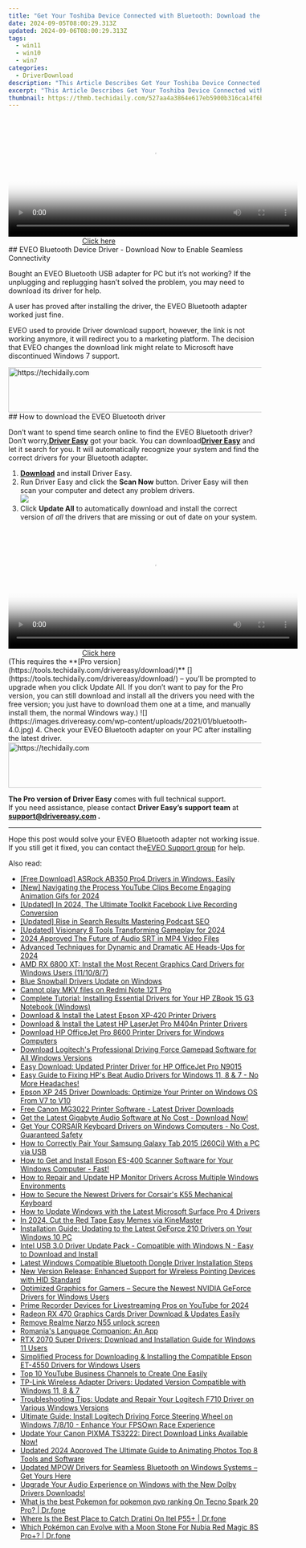 ```yaml
---
title: "Get Your Toshiba Device Connected with Bluetooth: Download the Right Driver"
date: 2024-09-05T08:00:29.313Z
updated: 2024-09-06T08:00:29.313Z
tags:
  - win11
  - win10
  - win7
categories:
  - DriverDownload
description: "This Article Describes Get Your Toshiba Device Connected with Bluetooth: Download the Right Driver"
excerpt: "This Article Describes Get Your Toshiba Device Connected with Bluetooth: Download the Right Driver"
thumbnail: https://thmb.techidaily.com/527aa4a3864e617eb5900b316ca14f6baa8ae1f4cbbc3b923f7a9d59fce31293.jpg
---
```


<!-- affiliate ads begin -->
<span id="1982462">
					<video width="576" height="240" style="cursor:pointer"
           poster="//a.impactradius-go.com/display-clicktoplayimage/1982462.png"
           onclick="if(!this.playClicked){this.play();this.setAttribute('controls',true);this.playClicked=true;}">
	   <source src="//a.impactradius-go.com/display-ad/22993-1982462">
	   <img src="//a.impactradius-go.com/display-clicktoplayimage/1982462.png" style="border: none; height: 100%; width: 100%; object-fit: contain">
	</video>
	<div style="width:360px;text-align:center"><a href="javascript:window.open(decodeURIComponent('https%3A%2F%2Fhomestyler.sjv.io%2Fc%2F5597632%2F1982462%2F22993'), '_blank');void(0);">Click here</a></div>
</span>
<img height="0" width="0" src="https://imp.pxf.io/i/5597632/1982462/22993" style="position:absolute;visibility:hidden;" border="0" />
<!-- affiliate ads end -->
## EVEO Bluetooth Device Driver - Download Now to Enable Seamless Connectivity

Bought an EVEO Bluetooth USB adapter for PC but it’s not working? If the unplugging and replugging hasn’t solved the problem, you may need to download its driver for help.

 A user has proved after installing the driver, the EVEO Bluetooth adapter worked just fine.

 EVEO used to provide Driver download support, however, the link is not working anymore, it will redirect you to a marketing platform. The decision that EVEO changes the download link might relate to Microsoft have discontinued Windows 7 support.

<!-- affiliate ads begin -->
<a href="https://aligracehair.sjv.io/c/5597632/1896510/19272" target="_top" id="1896510">
  <img src="//a.impactradius-go.com/display-ad/19272-1896510" border="0" alt="https://techidaily.com" width="728" height="90"/>
</a>
<img height="0" width="0" src="https://aligracehair.sjv.io/i/5597632/1896510/19272" style="position:absolute;visibility:hidden;" border="0" />
<!-- affiliate ads end -->
## How to download the EVEO Bluetooth driver

 Don’t want to spend time search online to find the EVEO Bluetooth driver? Don’t worry,[**Driver Easy**](https://tools.techidaily.com/drivereasy/download/) got your back. You can download[**Driver Easy**](https://tools.techidaily.com/drivereasy/download/) and let it search for you. It will automatically recognize your system and find the correct drivers for your Bluetooth adapter.

1. **[Download](https://tools.techidaily.com/drivereasy/download/)**  and install Driver Easy.
2. Run Driver Easy and click the **Scan Now** button. Driver Easy will then scan your computer and detect any problem drivers.  
![](https://images.drivereasy.com/wp-content/uploads/2020/08/Scan-now.jpg)
3. Click **Update All** to automatically download and install the correct version of _all_ the drivers that are missing or out of date on your system.  
<!-- affiliate ads begin -->
<span id="1982570">
					<video width="576" height="240" style="cursor:pointer"
           poster="//a.impactradius-go.com/display-clicktoplayimage/1982570.png"
           onclick="if(!this.playClicked){this.play();this.setAttribute('controls',true);this.playClicked=true;}">
	   <source src="//a.impactradius-go.com/display-ad/22993-1982570">
	   <img src="//a.impactradius-go.com/display-clicktoplayimage/1982570.png" style="border: none; height: 100%; width: 100%; object-fit: contain">
	</video>
	<div style="width:360px;text-align:center"><a href="javascript:window.open(decodeURIComponent('https%3A%2F%2Fhomestyler.sjv.io%2Fc%2F5597632%2F1982570%2F22993'), '_blank');void(0);">Click here</a></div>
</span>
<img height="0" width="0" src="https://imp.pxf.io/i/5597632/1982570/22993" style="position:absolute;visibility:hidden;" border="0" />
<!-- affiliate ads end -->
 (This requires the **[Pro version](https://tools.techidaily.com/drivereasy/download/)** [](https://tools.techidaily.com/drivereasy/download/) – you’ll be prompted to upgrade when you click Update All. If you don’t want to pay for the Pro version, you can still download and install all the drivers you need with the free version; you just have to download them one at a time, and manually install them, the normal Windows way.)  
![](https://images.drivereasy.com/wp-content/uploads/2021/01/bluetooth-4.0.jpg)
4. Check your EVEO Bluetooth adapter on your PC after installing the latest driver.
<!-- affiliate ads begin -->
<a href="https://aligracehair.sjv.io/c/5597632/2036486/19272" target="_top" id="2036486">
  <img src="//a.impactradius-go.com/display-ad/19272-2036486" border="0" alt="https://techidaily.com" width="728" height="90"/>
</a>
<img height="0" width="0" src="https://aligracehair.sjv.io/i/5597632/2036486/19272" style="position:absolute;visibility:hidden;" border="0" />
<!-- affiliate ads end -->

**The Pro version of Driver Easy** comes with full technical support.  
 If you need assistance, please contact **Driver Easy’s support team** at **[support@drivereasy.com](https://tools.techidaily.com/drivereasy/download/) .**

---

 Hope this post would solve your EVEO Bluetooth adapter not working issue. If you still get it fixed, you can contact the[EVEO Support group](https://eveo.tv/pages/support) for help.

<ins class="adsbygoogle"
     style="display:block"
     data-ad-format="autorelaxed"
     data-ad-client="ca-pub-7571918770474297"
     data-ad-slot="1223367746"></ins>



<ins class="adsbygoogle"
     style="display:block"
     data-ad-client="ca-pub-7571918770474297"
     data-ad-slot="8358498916"
     data-ad-format="auto"
     data-full-width-responsive="true"></ins>

<span class="atpl-alsoreadstyle">Also read:</span>
<div><ul>
<li><a href="https://win-amazing.techidaily.com/free-download-asrock-ab350-pro4-drivers-in-windows-easily/"><u>[Free Download] ASRock AB350 Pro4 Drivers in Windows. Easily</u></a></li>
<li><a href="https://youtube-web.techidaily.com/avigating-the-process-youtube-clips-become-engaging-animation-gifs-for-2024/"><u>[New] Navigating the Process  YouTube Clips Become Engaging Animation Gifs for 2024</u></a></li>
<li><a href="https://facebook-clips.techidaily.com/updated-in-2024-the-ultimate-toolkit-facebook-live-recording-conversion/"><u>[Updated] In 2024, The Ultimate Toolkit  Facebook Live Recording Conversion</u></a></li>
<li><a href="https://article-helps.techidaily.com/updated-rise-in-search-results-mastering-podcast-seo/"><u>[Updated] Rise in Search Results  Mastering Podcast SEO</u></a></li>
<li><a href="https://fox-glue.techidaily.com/updated-visionary-8-tools-transforming-gameplay-for-2024/"><u>[Updated] Visionary 8 Tools Transforming Gameplay for 2024</u></a></li>
<li><a href="https://fox-glue.techidaily.com/2024-approved-the-future-of-audio-srt-in-mp4-video-files/"><u>2024 Approved  The Future of Audio  SRT in MP4 Video Files</u></a></li>
<li><a href="https://extra-resources.techidaily.com/advanced-techniques-for-dynamic-and-dramatic-ae-heads-ups-for-2024/"><u>Advanced Techniques for Dynamic and Dramatic AE Heads-Ups for 2024</u></a></li>
<li><a href="https://win-amazing.techidaily.com/amd-rx-6800-xt-install-the-most-recent-graphics-card-drivers-for-windows-users-111087/"><u>AMD RX 6800 XT: Install the Most Recent Graphics Card Drivers for Windows Users (11/10/8/7)</u></a></li>
<li><a href="https://win-amazing.techidaily.com/blue-snowball-drivers-update-on-windows/"><u>Blue Snowball Drivers Update on Windows</u></a></li>
<li><a href="https://phone-solutions.techidaily.com/cannot-play-mkv-files-on-redmi-note-12t-pro-by-aiseesoft-video-converter-play-mkv-on-android/"><u>Cannot play MKV files on Redmi Note 12T Pro</u></a></li>
<li><a href="https://win-amazing.techidaily.com/complete-tutorial-installing-essential-drivers-for-your-hp-zbook-15-g3-notebook-windows/"><u>Complete Tutorial: Installing Essential Drivers for Your HP ZBook 15 G3 Notebook (Windows)</u></a></li>
<li><a href="https://win-amazing.techidaily.com/download-and-install-the-latest-epson-xp-420-printer-drivers/"><u>Download & Install the Latest Epson XP-420 Printer Drivers</u></a></li>
<li><a href="https://win-amazing.techidaily.com/1722963670668-download-and-install-the-latest-hp-laserjet-pro-m404n-printer-drivers/"><u>Download & Install the Latest HP LaserJet Pro M404n Printer Drivers</u></a></li>
<li><a href="https://win-amazing.techidaily.com/1722953731792-download-hp-officejet-pro-8600-printer-drivers-for-windows-computers/"><u>Download HP OfficeJet Pro 8600 Printer Drivers for Windows Computers</u></a></li>
<li><a href="https://win-amazing.techidaily.com/download-logitechs-professional-driving-force-gamepad-software-for-all-windows-versions/"><u>Download Logitech's Professional Driving Force Gamepad Software for All Windows Versions</u></a></li>
<li><a href="https://win-amazing.techidaily.com/easy-download-updated-printer-driver-for-hp-officejet-pro-n9015/"><u>Easy Download: Updated Printer Driver for HP OfficeJet Pro N9015</u></a></li>
<li><a href="https://win-amazing.techidaily.com/easy-guide-to-fixing-hps-beat-audio-drivers-for-windows-11-8-and-7-no-more-headaches/"><u>Easy Guide to Fixing HP's Beat Audio Drivers for Windows 11, 8 & 7 - No More Headaches!</u></a></li>
<li><a href="https://win-amazing.techidaily.com/epson-xp-245-driver-downloads-optimize-your-printer-on-windows-os-from-v7-to-v10/"><u>Epson XP 245 Driver Downloads: Optimize Your Printer on Windows OS From V7 to V10</u></a></li>
<li><a href="https://win-amazing.techidaily.com/free-canon-mg3022-printer-software-latest-driver-downloads/"><u>Free Canon MG3022 Printer Software - Latest Driver Downloads</u></a></li>
<li><a href="https://win-amazing.techidaily.com/1722976360206-get-the-latest-gigabyte-audio-software-at-no-cost-download-now/"><u>Get the Latest Gigabyte Audio Software at No Cost - Download Now!</u></a></li>
<li><a href="https://win-amazing.techidaily.com/get-your-corsair-keyboard-drivers-on-windows-computers-no-cost-guaranteed-safety/"><u>Get Your CORSAIR Keyboard Drivers on Windows Computers - No Cost, Guaranteed Safety</u></a></li>
<li><a href="https://win-amazing.techidaily.com/how-to-correctly-pair-your-samsung-galaxy-tab-2015-260ci-with-a-pc-via-usb/"><u>How to Correctly Pair Your Samsung Galaxy Tab 2015 (260Ci) With a PC via USB</u></a></li>
<li><a href="https://win-amazing.techidaily.com/1722974586161-how-to-get-and-install-epson-es-400-scanner-software-for-your-windows-computer-fast/"><u>How to Get and Install Epson ES-400 Scanner Software for Your Windows Computer - Fast!</u></a></li>
<li><a href="https://win-amazing.techidaily.com/how-to-repair-and-update-hp-monitor-drivers-across-multiple-windows-environments/"><u>How to Repair and Update HP Monitor Drivers Across Multiple Windows Environments</u></a></li>
<li><a href="https://win-amazing.techidaily.com/how-to-secure-the-newest-drivers-for-corsairs-k55-mechanical-keyboard/"><u>How to Secure the Newest Drivers for Corsair's K55 Mechanical Keyboard</u></a></li>
<li><a href="https://win-amazing.techidaily.com/how-to-update-windows-with-the-latest-microsoft-surface-pro-4-drivers/"><u>How to Update Windows with the Latest Microsoft Surface Pro 4 Drivers</u></a></li>
<li><a href="https://vp-tips.techidaily.com/in-2024-cut-the-red-tape-easy-memes-via-kinemaster/"><u>In 2024, Cut the Red Tape  Easy Memes via KineMaster</u></a></li>
<li><a href="https://win-amazing.techidaily.com/installation-guide-updating-to-the-latest-geforce-210-drivers-on-your-windows-10-pc/"><u>Installation Guide: Updating to the Latest GeForce 210 Drivers on Your Windows 10 PC</u></a></li>
<li><a href="https://win-amazing.techidaily.com/intel-usb-30-driver-update-pack-compatible-with-windows-n-easy-to-download-and-install/"><u>Intel USB 3.0 Driver Update Pack - Compatible with Windows N - Easy to Download and Install</u></a></li>
<li><a href="https://win-amazing.techidaily.com/latest-windows-compatible-bluetooth-dongle-driver-installation-steps/"><u>Latest Windows Compatible Bluetooth Dongle Driver Installation Steps</u></a></li>
<li><a href="https://win-amazing.techidaily.com/new-version-release-enhanced-support-for-wireless-pointing-devices-with-hid-standard/"><u>New Version Release: Enhanced Support for Wireless Pointing Devices with HID Standard</u></a></li>
<li><a href="https://win-amazing.techidaily.com/optimized-graphics-for-gamers-secure-the-newest-nvidia-geforce-drivers-for-windows-users/"><u>Optimized Graphics for Gamers – Secure the Newest NVIDIA GeForce Drivers for Windows Users</u></a></li>
<li><a href="https://facebook-record-videos.techidaily.com/prime-recorder-devices-for-livestreaming-pros-on-youtube-for-2024/"><u>Prime Recorder Devices for Livestreaming Pros on YouTube for 2024</u></a></li>
<li><a href="https://win-amazing.techidaily.com/radeon-rx-470-graphics-cards-driver-download-and-updates-easily/"><u>Radeon RX 470 Graphics Cards Driver Download & Updates Easily</u></a></li>
<li><a href="https://techidaily.com/remove-realme-narzo-n55-unlock-screen-by-drfone-android-unlock-android-unlock/"><u>Remove Realme Narzo N55 unlock screen</u></a></li>
<li><a href="https://mondly-stories.techidaily.com/romanias-language-companion-an-app/"><u>Romania's Language Companion: An App</u></a></li>
<li><a href="https://win-amazing.techidaily.com/rtx-2070-super-drivers-download-and-installation-guide-for-windows-11-users/"><u>RTX 2070 Super Drivers: Download and Installation Guide for Windows 11 Users</u></a></li>
<li><a href="https://win-amazing.techidaily.com/simplified-process-for-downloading-and-installing-the-compatible-epson-et-4550-drivers-for-windows-users/"><u>Simplified Process for Downloading & Installing the Compatible Epson ET-4550 Drivers for Windows Users</u></a></li>
<li><a href="https://youtube-clips.techidaily.com/top-10-youtube-business-channels-to-create-one-easily/"><u>Top 10 YouTube Business Channels to Create One Easily</u></a></li>
<li><a href="https://win-amazing.techidaily.com/tp-link-wireless-adapter-drivers-updated-version-compatible-with-windows-11-8-and-7/"><u>TP-Link Wireless Adapter Drivers: Updated Version Compatible with Windows 11, 8 & 7</u></a></li>
<li><a href="https://win-amazing.techidaily.com/troubleshooting-tips-update-and-repair-your-logitech-f710-driver-on-various-windows-versions/"><u>Troubleshooting Tips: Update and Repair Your Logitech F710 Driver on Various Windows Versions</u></a></li>
<li><a href="https://win-amazing.techidaily.com/ultimate-guide-install-logitech-driving-force-steering-wheel-on-windows-7810-enhance-your-fpsown-race-experience/"><u>Ultimate Guide: Install Logitech Driving Force Steering Wheel on Windows 7/8/10 - Enhance Your FPSOwn Race Experience</u></a></li>
<li><a href="https://win-amazing.techidaily.com/update-your-canon-pixma-ts3222-direct-download-links-available-now/"><u>Update Your Canon PIXMA TS3222: Direct Download Links Available Now!</u></a></li>
<li><a href="https://video-creation-software.techidaily.com/updated-2024-approved-the-ultimate-guide-to-animating-photos-top-8-tools-and-software/"><u>Updated 2024 Approved The Ultimate Guide to Animating Photos Top 8 Tools and Software</u></a></li>
<li><a href="https://win-amazing.techidaily.com/updated-mpow-drivers-for-seamless-bluetooth-on-windows-systems-get-yours-here/"><u>Updated MPOW Drivers for Seamless Bluetooth on Windows Systems – Get Yours Here</u></a></li>
<li><a href="https://win-amazing.techidaily.com/upgrade-your-audio-experience-on-windows-with-the-new-dolby-drivers-downloads/"><u>Upgrade Your Audio Experience on Windows with the New Dolby Drivers Downloads!</u></a></li>
<li><a href="https://pokemon-go-android.techidaily.com/what-is-the-best-pokemon-for-pokemon-pvp-ranking-on-tecno-spark-20-pro-drfone-by-drfone-virtual-android/"><u>What is the best Pokemon for pokemon pvp ranking On Tecno Spark 20 Pro? | Dr.fone</u></a></li>
<li><a href="https://android-pokemon-go.techidaily.com/where-is-the-best-place-to-catch-dratini-on-itel-p55plus-drfone-by-drfone-virtual-android/"><u>Where Is the Best Place to Catch Dratini On Itel P55+ | Dr.fone</u></a></li>
<li><a href="https://pokemon-go-android.techidaily.com/which-pokemon-can-evolve-with-a-moon-stone-for-nubia-red-magic-8s-proplus-drfone-by-drfone-virtual-android/"><u>Which Pokémon can Evolve with a Moon Stone For Nubia Red Magic 8S Pro+? | Dr.fone</u></a></li>
</ul></div>
